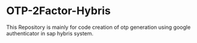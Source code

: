 # OTP-2Factor-Hybris
This Repository is mainly for code creation of otp generation using google authenticator in sap hybris system.
